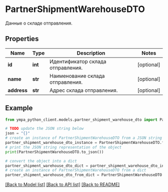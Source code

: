 # PartnerShipmentWarehouseDTO

Данные о складе отправления.

## Properties

Name | Type | Description | Notes
------------ | ------------- | ------------- | -------------
**id** | **int** | Идентификатор склада отправления. | [optional] 
**name** | **str** | Наименование склада отправления. | [optional] 
**address** | **str** | Адрес склада отправления. | [optional] 

## Example

```python
from ympa_python_client.models.partner_shipment_warehouse_dto import PartnerShipmentWarehouseDTO

# TODO update the JSON string below
json = "{}"
# create an instance of PartnerShipmentWarehouseDTO from a JSON string
partner_shipment_warehouse_dto_instance = PartnerShipmentWarehouseDTO.from_json(json)
# print the JSON string representation of the object
print(PartnerShipmentWarehouseDTO.to_json())

# convert the object into a dict
partner_shipment_warehouse_dto_dict = partner_shipment_warehouse_dto_instance.to_dict()
# create an instance of PartnerShipmentWarehouseDTO from a dict
partner_shipment_warehouse_dto_from_dict = PartnerShipmentWarehouseDTO.from_dict(partner_shipment_warehouse_dto_dict)
```
[[Back to Model list]](../README.md#documentation-for-models) [[Back to API list]](../README.md#documentation-for-api-endpoints) [[Back to README]](../README.md)


